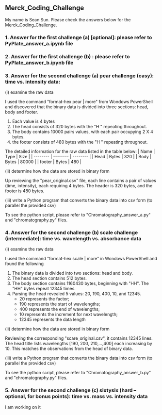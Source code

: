 ## Merck_Coding_Challenge
My name is Sean Sun. Please check the answers below for the Merck_Coding_Challenge.
### 1. Answer for the first challenge (a) [optional]: please refer to PyPlate_answer_a.ipynb file
### 2. Answer for the first challenge (b) : please refer to PyPlate_answer_b.ipynb file
### 3. Answer for the second challenge (a) pear challenge (easy): time vs. intensity data:
(i) examine the raw data

I used the command "format-hex pear | more" from Wondows PowerShell and discovered that the binary data is divided into three sections: head, body and footer.
1. Each value is 4 bytes
2. The head consists of 320 bytes with the "H   " repeating throughout.
3. The body contains 10000 pairs values, with each pair occupying 2 X 4 bytes.
4. the footer consists of 480 bytes with the "H   " repeating throughout.

The detailed information for the raw data listed in the table below:
| Name     | Type     | Size     |
| -------- | -------- | -------- |
| Head     | Bytes    | 320      |
| Body     | Bytes    | 80000    |
| footer   | Bytes    | 480      | 

(ii) determine how the data are stored in binary form

Up reviewing the "pear_original.csv" file, each line contains a pair of values (time, intensity), each requiring 4 bytes. The header is 320 bytes, and the footer is 480 bytes.

(iii) write a Python program that converts the binary data into csv form (to parallel the provided csv)

To see the python script, please refer to "Chromatography_answer_a.py" and "chromatography.py" files.
### 4. Answer for the second challenge (b) scale challenge (intermediate): time vs. wavelength vs. absorbance data
(i) examine the raw data

I used the command "format-hex scale | more" in Wondows PowerShell and found the following
1. The binary data is divided into two sections: head and body.
2. The head section contains 512 bytes.
3. The body section contains 1160430 bytes, beginning with "HH". The "HH" bytes repeat 12345 times.
4. Parsing the head revealed 5 values: 20, 190, 400, 10, and 12345.
   * 20 represents the factor;
   * 190 represents the start of wavelengths;
   * 400 represents the end of wavelengths;
   * 10 represents the increment for next wavelength;
   * 12345 represents the data length
   
(ii) determine how the data are stored in binary form

Reviewing the corresponding "scare_original.csv", it contains 12345 lines. The head title lists wavelengths [190, 200, 210,...,400] each increasing by 10. This matches the observations from the head of binary data.

(iii) write a Python program that converts the binary data into csv form (to parallel the provided csv)

To see the python script, please refer to "Chromatography_answer_b.py" and "chromatography.py" files.
### 5. Answer for the second challenge (c) sixtysix (hard – optional, for bonus points): time vs. mass vs. intensity data
I am working on it
